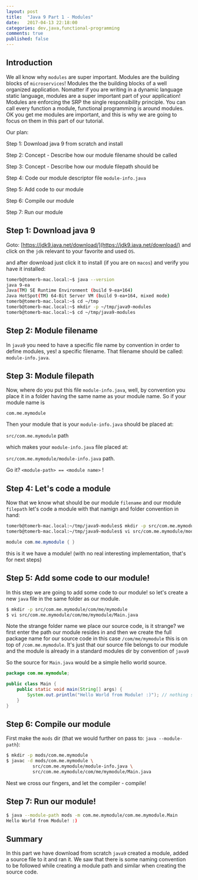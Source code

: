 ```yaml
---
layout: post
title:  "Java 9 Part 1 - Modules"
date:   2017-04-13 22:18:00
categories: dev,java,functional-programming
comments: true
published: false
---
```


## Introduction

We all know why `modules` are super important.  Modules are the building blocks of `microservices`! Modules the the building blocks of a well organized application.  Nomatter if you are writing in a dynamic language static language, modules are a super important part of your application! Modules are enforcing the SRP the single responsibility principle. You can call every function a module, functional programming is around modules.  OK you get me modules are important, and this is why we are going to focus on them in this part of our tutorial.

Our plan:

Step 1: Download java 9 from scratch and install

Step 2: Concept - Describe how our module filename should be called

Step 3: Concept - Describe how our module filepath should be

Step 4: Code our module descriptor file `module-info.java`

Step 5: Add code to our module

Step 6: Compile our module

Step 7: Run our module

## Step 1: Download java 9

Goto: [https://jdk9.java.net/download/](https://jdk9.java.net/download/) and click on the `jdk` relevant to your favorite and used `OS`.

and after download just click it to install (if you are on `macos`) and verify you have it installed:

```bash
tomerb@tomerb-mac.local:~$ java --version
java 9-ea
Java(TM) SE Runtime Environment (build 9-ea+164)
Java HotSpot(TM) 64-Bit Server VM (build 9-ea+164, mixed mode)
tomerb@tomerb-mac.local:~$ cd ~/tmp
tomerb@tomerb-mac.local:~$ mkdir -p ~/tmp/java9-modules
tomerb@tomerb-mac.local:~$ cd ~/tmp/java9-modules
```

## Step 2: Module filename

In `java9` you need to have a specific file name by convention in order to define modules, yes! a specific filename.  That filename should be called: `module-info.java`.

## Step 3: Module filepath

Now, where do you put this file `module-info.java`, well, by convention you place it in a folder having the same name as your module name.  So if your module name is 
 
 `com.me.mymodule` 
 
 Then your module that is your `module-info.java` should be placed at:
 
 `src/com.me.mymodule` path
 
 which makes your `module-info.java` file placed at:
 
 `src/com.me.mymodule/module-info.java` path.
 
Go it? `<module-path> == <module name>` !
 
## Step 4: Let's code a module

Now that we know what should be our module `filename` and our module `filepath` let's code a module with that namign and folder convention in hand:

```bash
tomerb@tomerb-mac.local:~/tmp/java9-modules$ mkdir -p src/com.me.mymodule
tomerb@tomerb-mac.local:~/tmp/java9-modules$ vi src/com.me.mymodule/module-info.java
```

```java
module com.me.mymodule { }
```

this is it we have a module! (with no real interesting implementation, that's for next steps)

## Step 5: Add some code to our module! 

In this step we are going to add some code to our module! so let's create a new `java` file in the same folder as our module.

```bash
$ mkdir -p src/com.me.mymodule/com/me/mymodule
$ vi src/com.me.mymodule/com/me/mymodule/Main.java
```

Note the strange folder name we place our source code, is it strange? we first enter the path our module resides in and then we create the full package name for our source code in this case `/com/me/mymodule` this is on top of `/com.me.mymodule`.  It's just that our source file belongs to our module and the module is already in a standard modules dir by convention of `java9`

So the source for `Main.java` would be a simple hello world source.

```java
package com.me.mymodule;

public class Main {
    public static void main(String[] args) {
        System.out.println("Hello World from Module! :)"); // nothing special here, standard java < 9 class.
    }
}
```

## Step 6: Compile our module
 
First make the `mods` dir (that we would further on pass to: `java --module-path`):

```bash
$ mkdir -p mods/com.me.mymodule
$ javac -d mods/com.me.mymodule \
          src/com.me.mymodule/module-info.java \
          src/com.me.mymodule/com/me/mymodule/Main.java
```

Nest we cross our fingers, and let the compiler - compile!

## Step 7: Run our module!

```bash
$ java --module-path mods -m com.me.mymodule/com.me.mymodule.Main
Hello World from Module! :)
```

## Summary

In this part we have download from scratch `java9` created a module, added a source file to it and ran it.  We saw that there is some naming convention to be followed while creating a module path and similar when creating the source code.